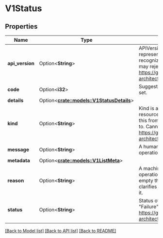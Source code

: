# V1Status

## Properties

Name | Type | Description | Notes
------------ | ------------- | ------------- | -------------
**api_version** | Option<**String**> | APIVersion defines the versioned schema of this representation of an object. Servers should convert recognized schemas to the latest internal value, and may reject unrecognized values. More info: https://git.k8s.io/community/contributors/devel/sig-architecture/api-conventions.md#resources | [optional]
**code** | Option<**i32**> | Suggested HTTP return code for this status, 0 if not set. | [optional]
**details** | Option<[**crate::models::V1StatusDetails**](v1.StatusDetails.md)> |  | [optional]
**kind** | Option<**String**> | Kind is a string value representing the REST resource this object represents. Servers may infer this from the endpoint the client submits requests to. Cannot be updated. In CamelCase. More info: https://git.k8s.io/community/contributors/devel/sig-architecture/api-conventions.md#types-kinds | [optional]
**message** | Option<**String**> | A human-readable description of the status of this operation. | [optional]
**metadata** | Option<[**crate::models::V1ListMeta**](v1.ListMeta.md)> |  | [optional]
**reason** | Option<**String**> | A machine-readable description of why this operation is in the \"Failure\" status. If this value is empty there is no information available. A Reason clarifies an HTTP status code but does not override it. | [optional]
**status** | Option<**String**> | Status of the operation. One of: \"Success\" or \"Failure\". More info: https://git.k8s.io/community/contributors/devel/sig-architecture/api-conventions.md#spec-and-status | [optional]

[[Back to Model list]](../README.md#documentation-for-models) [[Back to API list]](../README.md#documentation-for-api-endpoints) [[Back to README]](../README.md)


